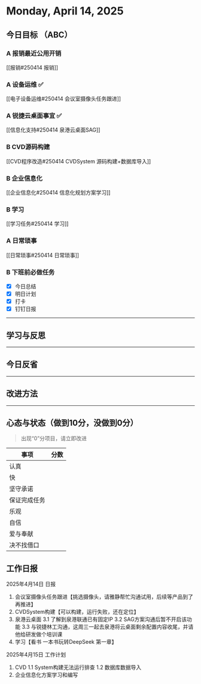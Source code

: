 # Monday, April 14, 2025

## 今日目标 （ABC）

### A 报销最近公用开销

[[报销#250414 报销]]

### A 设备运维 ✅

[[电子设备运维#250414 会议室摄像头任务跟进]]

### A 锐捷云桌面事宜 ✅

[[信息化支持#250414 泉港云桌面SAG]]

### B CVD源码构建

[[CVD程序改造#250414 CVDSystem 源码构建+数据库导入]]

### B 企业信息化

[[企业信息化#250414 信息化规划方案学习]]

### B 学习

[[学习任务#250414 学习]]

### A 日常琐事

[[日常琐事#250414 日常琐事]]

### B 下班前必做任务

- [x] 今日总结
- [x] 明日计划
- [x] 打卡
- [x] 钉钉日报

---

## 学习与反思

---

## 今日反省

---

## 改进方法

---

## 心态与状态（做到10分，没做到0分）

> 出现“0”分项目，请立即改进

| 事项         | 分数 |
| ------------ | ---- |
| 认真         |      |
| 快           |      |
| 坚守承诺     |      |
| 保证完成任务 |      |
| 乐观         |      |
| 自信         |      |
| 爱与奉献     |      |
| 决不找借口   |      |

## 工作日报

2025年4月14日 日报

1. 会议室摄像头任务跟进【挑选摄像头，请雅静帮忙沟通试用，后续等产品到了再推进】
2. CVDSystem构建【可以构建，运行失败，还在定位】
3. 泉港云桌面
3.1 了解到泉港联通已有固定IP
3.2 SAG方案沟通后暂不开启该功能
3.3 与锐捷林工沟通，这周三一起去泉港将云桌面剩余配置内容收尾，并请他给研发做个培训课
4. 学习【看书 一本书玩转DeepSeek 第一章】

2025年4月15日 工作计划

1. CVD
1.1 System构建无法运行排查
1.2 数据库数据导入
2. 企业信息化方案学习和编写
